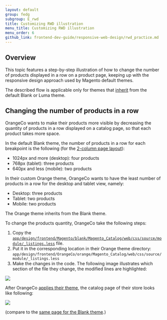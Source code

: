 ```yaml
---
layout: default
group: fedg
subgroup: E_rwd
title: Customizing RWD illustration
menu_title: Customizing RWD illustration
menu_order: 6
github_link: frontend-dev-guide/responsive-web-design/rwd_practice.md
---
```

<h2>Overview</h2>
This topic features a step-by-step illustration of how to change the number of products displayed in a row on a product page, keeping up with the responsive design approach used by Magento default themes. 

The described flow is applicable only for themes that <a href="{{site.gdeurl}}frontend-dev-guide/themes/theme-inherit.html" target="_blank">inherit</a> from the default Blank or Luma theme.

<h2 id="rwd_practice">Changing the number of products in a row</h2>


OrangeCo wants to make their products more visible by decreasing the quantity of products in a row displayed on a catalog page, so that each product takes more space. 

In the default Blank theme, the number of products in a row for each breakpoint is the following (for the <a href="{{site.gdeurl}}frontend-dev-guide/layouts/layout-types.html#layout-types-page" target="_blank">2-column page layout</a>):

<ul>
<li>1024px and more (desktop): four products</li>
<li>768px (tablet): three products</li>
<li>640px and less (mobile): two products</li>
</ul>


In their custom Orange theme, OrangeCo wants to have the least number of products in a row for the desktop and tablet view, namely:
<ul>
<li>Desktop: three products</li>
<li>Tablet: two products</li>
<li>Mobile: two products</li>
</ul>

The Orange theme inherits from the Blank theme.

To change the products quantity, OrangeCo take the following steps:
<ol>
<li>Copy the <a href="{{site.mage2000url}}app/design/frontend/Magento/blank/Magento_Catalog/web/css/source/module/_listings.less" target="_blank"><code>app/design/frontend/Magento/blank/Magento_Catalog/web/css/source/module/_listings.less</code></a> file.

<li>Put it in the corresponding location in their Orange theme directory: <code>app/design/frontend/OrangeCo/orange/Magento_Catalog/web/css/source/module/_listings.less </code> </li>

<li>Make the changes in the code. The following image illustrates which section of the file they change, the modified lines are highlighted:</li>
</ol>
<p><img src="{{site.baseurl}}common/images/rwd_pract1.png"></p>

After OrangeCo <a href="{{site.gdeurl}}frontend-dev-guide/themes/theme-apply.html" target="_blank">applies their theme</a>, the catalog page of their store looks like following:

<p><img src="{{site.baseurl}}common/images/rwd_practice.jpg"></p>

(compare to the <a href="{{site.gdeurl}}frontend-dev-guide/responsive-web-design/rwd_overview.html#fedg_rwd_blank_ex" target="_blank">same page for the Blank theme</a>.)